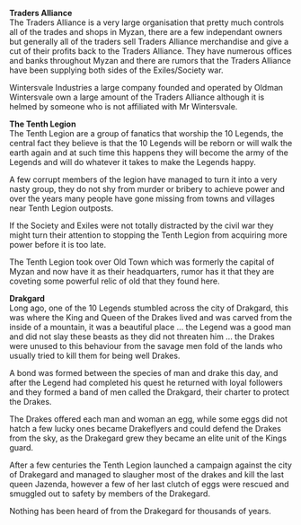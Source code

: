 **Traders Alliance**  
The Traders Alliance is a very large organisation that pretty much controls all of the trades and shops in Myzan, there are a few independant owners but generally all of the traders sell Traders Alliance merchandise and give a cut of their profits back to the Traders Alliance. They have numerous offices and banks throughout Myzan and there are rumors that the Traders Alliance have been supplying both sides of the Exiles/Society war.

Wintersvale Industries a large company founded and operated by Oldman Wintersvale own a large amount of the Traders Alliance although it is helmed by someone who is not affiliated with Mr Wintersvale.

**The Tenth Legion**  
The Tenth Legion are a group of fanatics that worship the 10 Legends, the central fact they believe is that the 10 Legends will be reborn or will walk the earth again and at such time this happens they will become the army of the Legends and will do whatever it takes to make the Legends happy.

A few corrupt members of the legion have managed to turn it into a very nasty group, they do not shy from murder or bribery to achieve power and over the years many people have gone missing from towns and villages near Tenth Legion outposts.

If the Society and Exiles were not totally distracted by the civil war they might turn their attention to stopping the Tenth Legion from acquiring more power before it is too late.

The Tenth Legion took over Old Town which was formerly the capital of Myzan and now have it as their headquarters, rumor has it that they are coveting some powerful relic of old that they found here.

**Drakgard**  
Long ago, one of the 10 Legends stumbled across the city of Drakgard, this was where the King and Queen of the Drakes lived and was carved from the inside of a mountain, it was a beautiful place ... the Legend was a good man and did not slay these beasts as they did not threaten him ... the Drakes were unused to this behaviour from the savage men fold of the lands who usually tried to kill them for being well Drakes.

A bond was formed between the species of man and drake this day, and after the Legend had completed his quest he returned with loyal followers and they formed a band of men called the Drakgard, their charter to protect the Drakes.

The Drakes offered each man and woman an egg, while some eggs did not hatch a few lucky ones became Drakeflyers and could defend the Drakes from the sky, as the Drakegard grew they became an elite unit of the Kings guard.

After a few centuries the Tenth Legion launched a campaign against the city of Drakegard and managed to slaugher most of the drakes and kill the last queen Jazenda, however a few of her last clutch of eggs were rescued and smuggled out to safety by members of the Drakegard.

Nothing has been heard of from the Drakegard for thousands of years.